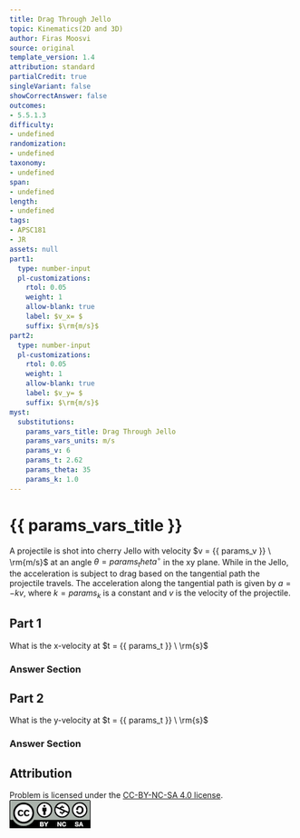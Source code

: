 ```yaml
---
title: Drag Through Jello
topic: Kinematics(2D and 3D)
author: Firas Moosvi
source: original
template_version: 1.4
attribution: standard
partialCredit: true
singleVariant: false
showCorrectAnswer: false
outcomes:
- 5.5.1.3
difficulty:
- undefined
randomization:
- undefined
taxonomy:
- undefined
span:
- undefined
length:
- undefined
tags:
- APSC181
- JR
assets: null
part1:
  type: number-input
  pl-customizations:
    rtol: 0.05
    weight: 1
    allow-blank: true
    label: $v_x= $
    suffix: $\rm{m/s}$
part2:
  type: number-input
  pl-customizations:
    rtol: 0.05
    weight: 1
    allow-blank: true
    label: $v_y= $
    suffix: $\rm{m/s}$
myst:
  substitutions:
    params_vars_title: Drag Through Jello
    params_vars_units: m/s
    params_v: 6
    params_t: 2.62
    params_theta: 35
    params_k: 1.0
---
```

# {{ params_vars_title }}
A projectile is shot into cherry Jello with velocity $v = {{ params_v }} \ \rm{m/s}$ at an angle $\theta = {{ params_theta }} ^{\circ}$ in the xy plane.
While in the Jello, the acceleration is subject to drag based on the tangential path the projectile travels.
The acceleration along the tangential path is given by $a = -kv$, where $k = {{ params_k }}$ is a constant and $v$ is the velocity of the projectile.

## Part 1

What is the x-velocity at $t = {{ params_t }} \ \rm{s}$

### Answer Section

## Part 2

What is the y-velocity at $t = {{ params_t }} \ \rm{s}$

### Answer Section

## Attribution

Problem is licensed under the [CC-BY-NC-SA 4.0 license](https://creativecommons.org/licenses/by-nc-sa/4.0/).<br> ![The Creative Commons 4.0 license requiring attribution-BY, non-commercial-NC, and share-alike-SA license.](https://raw.githubusercontent.com/firasm/bits/master/by-nc-sa.png)
